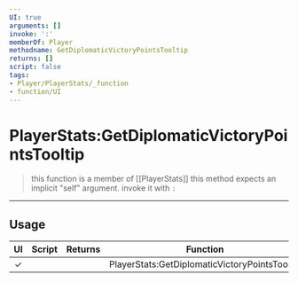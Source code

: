 ```yaml
---
UI: true
arguments: []
invoke: ':'
memberOf: Player
methodname: GetDiplomaticVictoryPointsTooltip
returns: []
script: false
tags:
- Player/PlayerStats/_function
- function/UI
---
```

# PlayerStats:GetDiplomaticVictoryPointsTooltip
> this function is a member of [[PlayerStats]]
> this method expects an implicit "self" argument. invoke it with `:`
-----
## Usage
|  UI | Script | Returns | Function | Arguments |
|:---:|:------:|-------:|:--------:|:---------|
|✓| ||PlayerStats:GetDiplomaticVictoryPointsTooltip||
